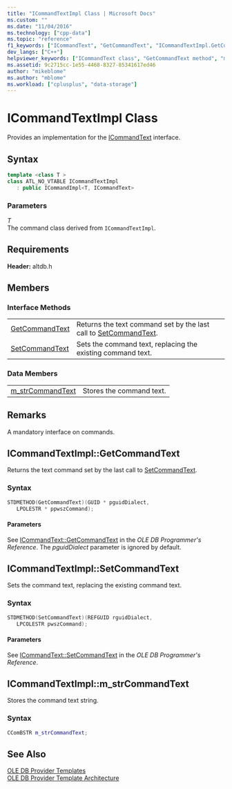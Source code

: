 ```yaml
---
title: "ICommandTextImpl Class | Microsoft Docs"
ms.custom: ""
ms.date: "11/04/2016"
ms.technology: ["cpp-data"]
ms.topic: "reference"
f1_keywords: ["ICommandText", "GetCommandText", "ICommandTextImpl.GetCommandText", "ICommandTextImpl::GetCommandText", "ATL::ICommandTextImpl::m_strCommandText", "ICommandTextImpl<T>::m_strCommandText", "m_strCommandText", "ICommandTextImpl.m_strCommandText", "ICommandTextImpl::m_strCommandText", "ATL::ICommandTextImpl<T>::m_strCommandText", "ATL.ICommandTextImpl.m_strCommandText", "ICommandTextImpl.SetCommandText", "ICommandTextImpl::SetCommandText", "SetCommandText"]
dev_langs: ["C++"]
helpviewer_keywords: ["ICommandText class", "GetCommandText method", "m_strCommandText", "SetCommandText method"]
ms.assetid: 9c2715cc-1e55-4468-8327-85341617ed46
author: "mikeblome"
ms.author: "mblome"
ms.workload: ["cplusplus", "data-storage"]
---
```

# ICommandTextImpl Class

Provides an implementation for the [ICommandText](/previous-versions/windows/desktop/ms714914) interface.  

## Syntax

```cpp
template <class T >
class ATL_NO_VTABLE ICommandTextImpl   
   : public ICommandImpl<T, ICommandText>
```  

### Parameters  

*T*<br/>
The command class derived from `ICommandTextImpl`. 

## Requirements  

**Header:** altdb.h  

## Members  

### Interface Methods  

|||
|-|-|
|[GetCommandText](#getcommandtext)|Returns the text command set by the last call to [SetCommandText](../../data/oledb/icommandtextimpl-setcommandtext.md).|
|[SetCommandText](#setcommandtext)|Sets the command text, replacing the existing command text.|  

### Data Members  

|||
|-|-|
|[m_strCommandText](#strcommandtext)|Stores the command text.|  

## Remarks  

A mandatory interface on commands.  

## <a name="getcommandtext"></a> ICommandTextImpl::GetCommandText

Returns the text command set by the last call to [SetCommandText](../../data/oledb/icommandtextimpl-setcommandtext.md).  

### Syntax  

```cpp
STDMETHOD(GetCommandText)(GUID * pguidDialect,   
   LPOLESTR * ppwszCommand);
```  

#### Parameters  

See [ICommandText::GetCommandText](/previous-versions/windows/desktop/ms709825) in the *OLE DB Programmer's Reference*. The *pguidDialect* parameter is ignored by default.  

## <a name="setcommandtext"></a> ICommandTextImpl::SetCommandText

Sets the command text, replacing the existing command text.  

### Syntax  

```cpp
STDMETHOD(SetCommandText)(REFGUID rguidDialect,   
   LPCOLESTR pwszCommand);
```  

#### Parameters  

See [ICommandText::SetCommandText](/previous-versions/windows/desktop/ms709757) in the *OLE DB Programmer's Reference*. 

## <a name="strcommandtext"></a> ICommandTextImpl::m_strCommandText

Stores the command text string.  

### Syntax  

```cpp
CComBSTR m_strCommandText;
```  

## See Also  

[OLE DB Provider Templates](../../data/oledb/ole-db-provider-templates-cpp.md)<br/>
[OLE DB Provider Template Architecture](../../data/oledb/ole-db-provider-template-architecture.md)